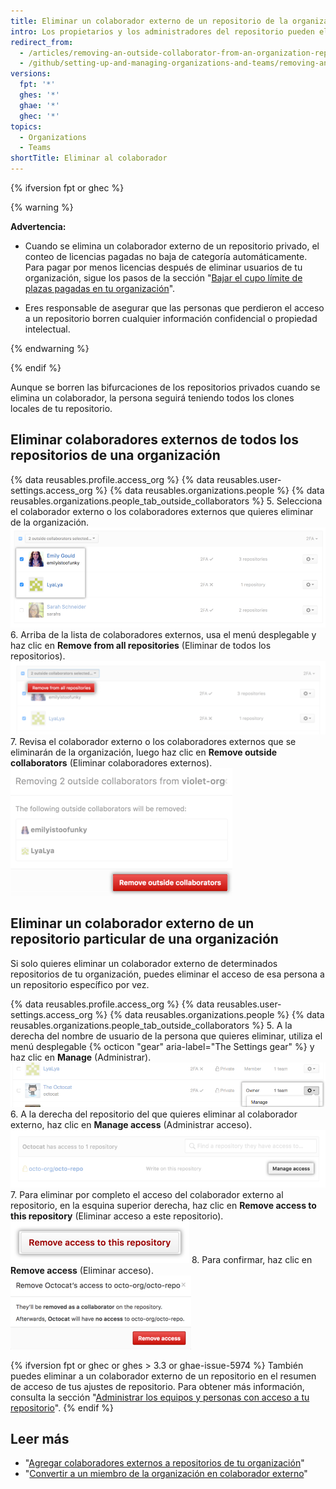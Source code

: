 ```yaml
---
title: Eliminar un colaborador externo de un repositorio de la organización
intro: Los propietarios y los administradores del repositorio pueden eliminar el acceso a un repositorio de un colaborador externo.
redirect_from:
  - /articles/removing-an-outside-collaborator-from-an-organization-repository
  - /github/setting-up-and-managing-organizations-and-teams/removing-an-outside-collaborator-from-an-organization-repository
versions:
  fpt: '*'
  ghes: '*'
  ghae: '*'
  ghec: '*'
topics:
  - Organizations
  - Teams
shortTitle: Eliminar al colaborador
---
```


{% ifversion fpt or ghec %}

{% warning %}

**Advertencia:**
- Cuando se elimina un colaborador externo de un repositorio privado, el conteo de licencias pagadas no baja de categoría automáticamente. Para pagar por menos licencias después de eliminar usuarios de tu organización, sigue los pasos de la sección "[Bajar el cupo límite de plazas pagadas en tu organización](/articles/downgrading-your-organization-s-paid-seats)".

- Eres responsable de asegurar que las personas que perdieron el acceso a un repositorio borren cualquier información confidencial o propiedad intelectual.

{% endwarning %}

{% endif %}

Aunque se borren las bifurcaciones de los repositorios privados cuando se elimina un colaborador, la persona seguirá teniendo todos los clones locales de tu repositorio.

## Eliminar colaboradores externos de todos los repositorios de una organización

{% data reusables.profile.access_org %}
{% data reusables.user-settings.access_org %}
{% data reusables.organizations.people %}
{% data reusables.organizations.people_tab_outside_collaborators %}
5. Selecciona el colaborador externo o los colaboradores externos que quieres eliminar de la organización. ![Lista de colaboradores externos con dos colaboradores externos seleccionados](/assets/images/help/teams/list-of-outside-collaborators-selected-bulk.png)
6. Arriba de la lista de colaboradores externos, usa el menú desplegable y haz clic en **Remove from all repositories** (Eliminar de todos los repositorios). ![Menú desplegable con la opción para eliminar colaboradores externos ](/assets/images/help/teams/user-bulk-management-options-for-outside-collaborators.png)
7. Revisa el colaborador externo o los colaboradores externos que se eliminarán de la organización, luego haz clic en **Remove outside collaborators** (Eliminar colaboradores externos). ![Lista de colaboradores externos que se eliminarán y botón Remove outside collaborators (Eliminar colaboradores externos)](/assets/images/help/teams/confirm-remove-outside-collaborators-bulk.png)

## Eliminar un colaborador externo de un repositorio particular de una organización

Si solo quieres eliminar un colaborador externo de determinados repositorios de tu organización, puedes eliminar el acceso de esa persona a un repositorio específico por vez.

{% data reusables.profile.access_org %}
{% data reusables.user-settings.access_org %}
{% data reusables.organizations.people %}
{% data reusables.organizations.people_tab_outside_collaborators %}
5. A la derecha del nombre de usuario de la persona que quieres eliminar, utiliza el menú desplegable {% octicon "gear" aria-label="The Settings gear" %} y haz clic en **Manage** (Administrar). ![Botón Manage access (Administrar acceso)](/assets/images/help/organizations/member-manage-access.png)
6. A la derecha del repositorio del que quieres eliminar al colaborador externo, haz clic en **Manage access** (Administrar acceso). ![Selecciona el botón Manage access (Administrar acceso) al lado del repositorio al que tiene acceso el colaborador externo](/assets/images/help/organizations/second-manage-access-selection-for-collaborator.png)
7. Para eliminar por completo el acceso del colaborador externo al repositorio, en la esquina superior derecha, haz clic en **Remove access to this repository** (Eliminar acceso a este repositorio). ![Botón Remove access to this repository (Eliminar acceso a este repositorio)](/assets/images/help/organizations/remove-access-to-this-repository.png)
8. Para confirmar, haz clic en **Remove access** (Eliminar acceso). ![Confirmar el colaborador externo que se eliminará del repositorio](/assets/images/help/teams/confirm-remove-outside-collaborator-from-a-repository.png)

{% ifversion fpt or ghec or ghes > 3.3 or ghae-issue-5974 %}
También puedes eliminar a un colaborador externo de un repositorio en el resumen de acceso de tus ajustes de repositorio. Para obtener más información, consulta la sección "[Administrar los equipos y personas con acceso a tu repositorio](/repositories/managing-your-repositorys-settings-and-features/managing-repository-settings/managing-teams-and-people-with-access-to-your-repository#removing-access-for-a-team-or-person)".
{% endif %}
## Leer más

- "[Agregar colaboradores externos a repositorios de tu organización](/articles/adding-outside-collaborators-to-repositories-in-your-organization)"
- "[Convertir a un miembro de la organización en colaborador externo](/articles/converting-an-organization-member-to-an-outside-collaborator)"
